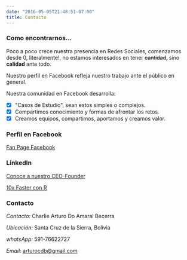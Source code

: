 ```yaml
---
date: "2016-05-05T21:48:51-07:00"
title: Contacto
---
```


### Como encontrarnos...

Poco a poco crece nuestra presencia en Redes Sociales, comenzamos desde 0, literalmente!, no estamos interesados en tener ~~cantidad~~, sino **calidad** ante todo.

Nuestro perfil en Facebook refleja nuestro trabajo ante el público en general.

Nuestra comunidad en Facebook desarrolla:

- [x] "Casos de Estudio", sean estos simples o complejos.
- [x] Compartimos conocimiento y formas de afrontar los retos.
- [x] Creamos equipos, compartimos, aportamos y creamos valor. 

### Perfil en Facebook

[Fan Page Facebook](https://www.facebook.com/10xasterconr)

### LinkedIn

[Conoce a nuestro CEO-Founder](https://www.linkedin.com/in/charlie-arturo-do-amaral-becerra/)

[10x Faster con R](https://www.linkedin.com/company/10x-faster-con-r/about/?viewAsMember=true)


### Contacto

_Contacto:_ Charlie Arturo Do Amaral Becerra

_Ubicación:_ Santa Cruz de la Sierra, Bolivia

_whatsApp:_ 591-76622727

_Email:_ arturocdb@gmail.com



